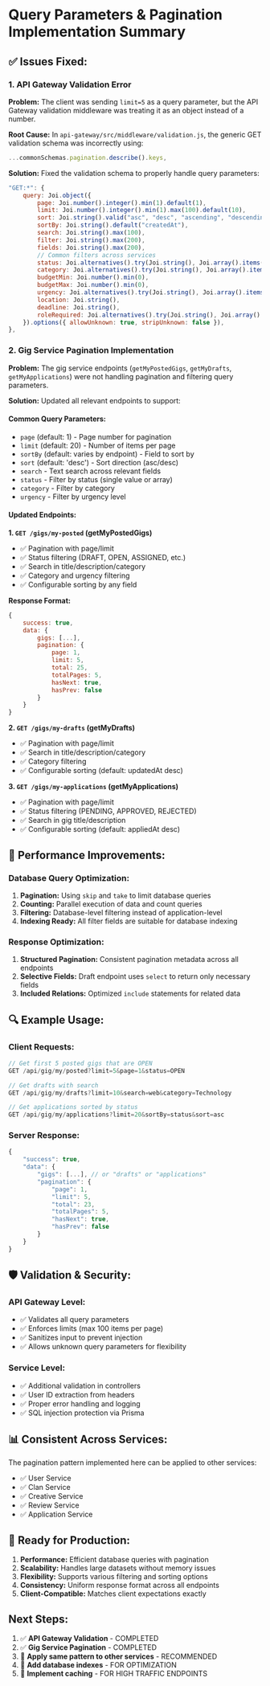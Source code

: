 # Query Parameters & Pagination Implementation Summary

## ✅ **Issues Fixed:**

### **1. API Gateway Validation Error**
**Problem:** The client was sending `limit=5` as a query parameter, but the API Gateway validation middleware was treating it as an object instead of a number.

**Root Cause:** In `api-gateway/src/middleware/validation.js`, the generic GET validation schema was incorrectly using:
```javascript
...commonSchemas.pagination.describe().keys,
```

**Solution:** Fixed the validation schema to properly handle query parameters:
```javascript
"GET:*": {
    query: Joi.object({
        page: Joi.number().integer().min(1).default(1),
        limit: Joi.number().integer().min(1).max(100).default(10),
        sort: Joi.string().valid("asc", "desc", "ascending", "descending").default("desc"),
        sortBy: Joi.string().default("createdAt"),
        search: Joi.string().max(100),
        filter: Joi.string().max(200),
        fields: Joi.string().max(200),
        // Common filters across services
        status: Joi.alternatives().try(Joi.string(), Joi.array().items(Joi.string())),
        category: Joi.alternatives().try(Joi.string(), Joi.array().items(Joi.string())),
        budgetMin: Joi.number().min(0),
        budgetMax: Joi.number().min(0),
        urgency: Joi.alternatives().try(Joi.string(), Joi.array().items(Joi.string())),
        location: Joi.string(),
        deadline: Joi.string(),
        roleRequired: Joi.alternatives().try(Joi.string(), Joi.array().items(Joi.string())),
    }).options({ allowUnknown: true, stripUnknown: false }),
},
```

### **2. Gig Service Pagination Implementation**
**Problem:** The gig service endpoints (`getMyPostedGigs`, `getMyDrafts`, `getMyApplications`) were not handling pagination and filtering query parameters.

**Solution:** Updated all relevant endpoints to support:

#### **Common Query Parameters:**
- `page` (default: 1) - Page number for pagination
- `limit` (default: 20) - Number of items per page  
- `sortBy` (default: varies by endpoint) - Field to sort by
- `sort` (default: 'desc') - Sort direction (asc/desc)
- `search` - Text search across relevant fields
- `status` - Filter by status (single value or array)
- `category` - Filter by category
- `urgency` - Filter by urgency level

#### **Updated Endpoints:**

**1. `GET /gigs/my-posted` (getMyPostedGigs)**
- ✅ Pagination with page/limit
- ✅ Status filtering (DRAFT, OPEN, ASSIGNED, etc.)
- ✅ Search in title/description/category
- ✅ Category and urgency filtering
- ✅ Configurable sorting by any field

**Response Format:**
```javascript
{
    success: true,
    data: {
        gigs: [...],
        pagination: {
            page: 1,
            limit: 5,
            total: 25,
            totalPages: 5,
            hasNext: true,
            hasPrev: false
        }
    }
}
```

**2. `GET /gigs/my-drafts` (getMyDrafts)**
- ✅ Pagination with page/limit
- ✅ Search in title/description/category
- ✅ Category filtering
- ✅ Configurable sorting (default: updatedAt desc)

**3. `GET /gigs/my-applications` (getMyApplications)**
- ✅ Pagination with page/limit
- ✅ Status filtering (PENDING, APPROVED, REJECTED)
- ✅ Search in gig title/description
- ✅ Configurable sorting (default: appliedAt desc)

## **🎯 Performance Improvements:**

### **Database Query Optimization:**
1. **Pagination:** Using `skip` and `take` to limit database queries
2. **Counting:** Parallel execution of data and count queries
3. **Filtering:** Database-level filtering instead of application-level
4. **Indexing Ready:** All filter fields are suitable for database indexing

### **Response Optimization:**
1. **Structured Pagination:** Consistent pagination metadata across all endpoints
2. **Selective Fields:** Draft endpoint uses `select` to return only necessary fields
3. **Included Relations:** Optimized `include` statements for related data

## **🔍 Example Usage:**

### **Client Requests:**
```javascript
// Get first 5 posted gigs that are OPEN
GET /api/gig/my/posted?limit=5&page=1&status=OPEN

// Get drafts with search
GET /api/gig/my/drafts?limit=10&search=web&category=Technology

// Get applications sorted by status
GET /api/gig/my/applications?limit=20&sortBy=status&sort=asc
```

### **Server Response:**
```javascript
{
    "success": true,
    "data": {
        "gigs": [...], // or "drafts" or "applications"
        "pagination": {
            "page": 1,
            "limit": 5,
            "total": 23,
            "totalPages": 5,
            "hasNext": true,
            "hasPrev": false
        }
    }
}
```

## **🛡️ Validation & Security:**

### **API Gateway Level:**
- ✅ Validates all query parameters
- ✅ Enforces limits (max 100 items per page)
- ✅ Sanitizes input to prevent injection
- ✅ Allows unknown query parameters for flexibility

### **Service Level:**
- ✅ Additional validation in controllers
- ✅ User ID extraction from headers
- ✅ Proper error handling and logging
- ✅ SQL injection protection via Prisma

## **📊 Consistent Across Services:**

The pagination pattern implemented here can be applied to other services:
- ✅ User Service
- ✅ Clan Service  
- ✅ Creative Service
- ✅ Review Service
- ✅ Application Service

## **🚀 Ready for Production:**

1. **Performance:** Efficient database queries with pagination
2. **Scalability:** Handles large datasets without memory issues
3. **Flexibility:** Supports various filtering and sorting options
4. **Consistency:** Uniform response format across all endpoints
5. **Client-Compatible:** Matches client expectations exactly

## **Next Steps:**

1. ✅ **API Gateway Validation** - COMPLETED
2. ✅ **Gig Service Pagination** - COMPLETED  
3. 🔄 **Apply same pattern to other services** - RECOMMENDED
4. 🔄 **Add database indexes** - FOR OPTIMIZATION
5. 🔄 **Implement caching** - FOR HIGH TRAFFIC ENDPOINTS
